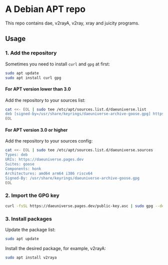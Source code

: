 # A Debian APT repo

This repo contains dae, v2rayA, v2ray, xray and juicity programs.

## Usage

### 1. Add the repository

Sometimes you need to install `curl` and `gpg` at first:

```sh
sudo apt update
sudo apt install curl gpg
```

#### For APT version lower than 3.0

Add the repository to your sources list:

```sh
cat <<- EOL | sudo tee /etc/apt/sources.list.d/daeuniverse.list
deb [signed-by=/usr/share/keyrings/daeuniverse-archive-goose.gpg] https://daeuniverse.pages.dev goose honk 
EOL
```
#### For APT version 3.0 or higher

Add the repository to your sources config:

```sh
cat <<- EOL | sudo tee /etc/apt/sources.list.d/daeuniverse.sources
Types: deb
URIs: https://daeuniverse.pages.dev
Suites: goose
Components: honk
Architectures: amd64 arm64 i386 riscv64
Signed-By: /usr/share/keyrings/daeuniverse-archive-goose.gpg
EOL
```

### 2. Import the GPG key

```sh
curl -fsSL https://daeuniverse.pages.dev/public-key.asc | sudo gpg --dearmor -o /usr/share/keyrings/daeuniverse-archive-goose.gpg
```

### 3. Install packages

Update the package list:

```sh
sudo apt update
```
Install the desired package, for example, v2rayA:

```sh
sudo apt install v2raya
```